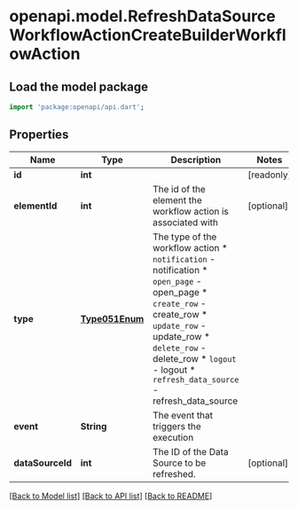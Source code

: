 # openapi.model.RefreshDataSourceWorkflowActionCreateBuilderWorkflowAction

## Load the model package
```dart
import 'package:openapi/api.dart';
```

## Properties
Name | Type | Description | Notes
------------ | ------------- | ------------- | -------------
**id** | **int** |  | [readonly] 
**elementId** | **int** | The id of the element the workflow action is associated with | [optional] 
**type** | [**Type051Enum**](Type051Enum.md) | The type of the workflow action  * `notification` - notification * `open_page` - open_page * `create_row` - create_row * `update_row` - update_row * `delete_row` - delete_row * `logout` - logout * `refresh_data_source` - refresh_data_source | 
**event** | **String** | The event that triggers the execution | 
**dataSourceId** | **int** | The ID of the Data Source to be refreshed. | [optional] 

[[Back to Model list]](../README.md#documentation-for-models) [[Back to API list]](../README.md#documentation-for-api-endpoints) [[Back to README]](../README.md)


